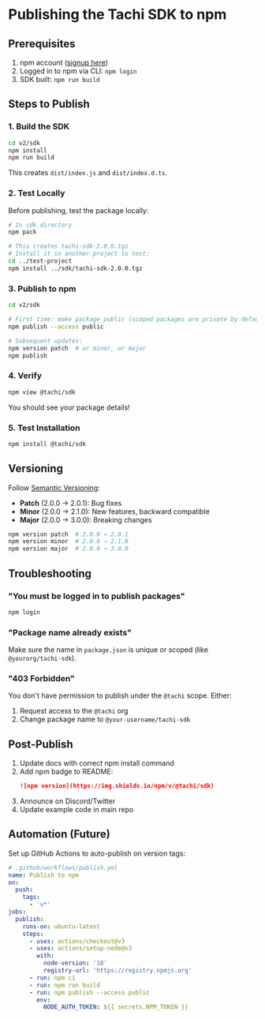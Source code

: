 # Publishing the Tachi SDK to npm

## Prerequisites

1. npm account ([signup here](https://www.npmjs.com/signup))
2. Logged in to npm via CLI: `npm login`
3. SDK built: `npm run build`

## Steps to Publish

### 1. Build the SDK

```bash
cd v2/sdk
npm install
npm run build
```

This creates `dist/index.js` and `dist/index.d.ts`.

### 2. Test Locally

Before publishing, test the package locally:

```bash
# In sdk directory
npm pack

# This creates tachi-sdk-2.0.0.tgz
# Install it in another project to test:
cd ../test-project
npm install ../sdk/tachi-sdk-2.0.0.tgz
```

### 3. Publish to npm

```bash
cd v2/sdk

# First time: make package public (scoped packages are private by default)
npm publish --access public

# Subsequent updates:
npm version patch  # or minor, or major
npm publish
```

### 4. Verify

```bash
npm view @tachi/sdk
```

You should see your package details!

### 5. Test Installation

```bash
npm install @tachi/sdk
```

## Versioning

Follow [Semantic Versioning](https://semver.org/):
- **Patch** (2.0.0 → 2.0.1): Bug fixes
- **Minor** (2.0.0 → 2.1.0): New features, backward compatible
- **Major** (2.0.0 → 3.0.0): Breaking changes

```bash
npm version patch  # 2.0.0 → 2.0.1
npm version minor  # 2.0.0 → 2.1.0
npm version major  # 2.0.0 → 3.0.0
```

## Troubleshooting

### "You must be logged in to publish packages"
```bash
npm login
```

### "Package name already exists"
Make sure the name in `package.json` is unique or scoped (like `@yourorg/tachi-sdk`).

### "403 Forbidden"
You don't have permission to publish under the `@tachi` scope. Either:
1. Request access to the `@tachi` org
2. Change package name to `@your-username/tachi-sdk`

## Post-Publish

1. Update docs with correct npm install command
2. Add npm badge to README:
   ```markdown
   ![npm version](https://img.shields.io/npm/v/@tachi/sdk)
   ```
3. Announce on Discord/Twitter
4. Update example code in main repo

## Automation (Future)

Set up GitHub Actions to auto-publish on version tags:

```yaml
# .github/workflows/publish.yml
name: Publish to npm
on:
  push:
    tags:
      - 'v*'
jobs:
  publish:
    runs-on: ubuntu-latest
    steps:
      - uses: actions/checkout@v3
      - uses: actions/setup-node@v3
        with:
          node-version: '18'
          registry-url: 'https://registry.npmjs.org'
      - run: npm ci
      - run: npm run build
      - run: npm publish --access public
        env:
          NODE_AUTH_TOKEN: ${{ secrets.NPM_TOKEN }}
```
